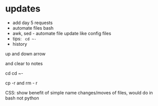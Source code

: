 # updates

- add day 5 requests
- automate files bash
- awk, sed - automate file update like config files
- tips: ` cd ~-`
- history

up and down arrow 

and clear to notes

cd cd ~-

cp -r and rm - r

CSS: show benefit of simple name changes/moves of files, would do in bash not python
